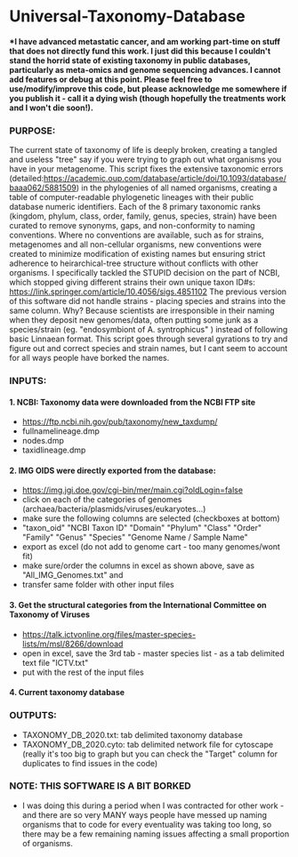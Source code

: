 # Universal-Taxonomy-Database
#### *I have advanced metastatic cancer, and am working part-time on stuff that does not directly fund this work. I just did this because I couldn't stand the horrid state of existing taxonomy in public databases, particularly as meta-omics and genome sequencing advances. I cannot add features or debug at this point. Please feel free to use/modify/improve this code, but please acknowledge me somewhere if you publish it - call it a dying wish (though hopefully the treatments work and I won't die soon!).
### PURPOSE: 
The current state of taxonomy of life is deeply broken, creating a tangled and useless "tree" say if you were trying to graph out what organisms you have in your metagenome. This script fixes the extensive taxonomic errors (detailed:https://academic.oup.com/database/article/doi/10.1093/database/baaa062/5881509) in the phylogenies of all named organisms, creating a table of computer-readable phylogenetic lineages with their public database numeric identifiers. Each of the 8 primary taxonomic ranks (kingdom, phylum, class, order, family, genus, species, strain) have been curated to remove synonyms, gaps, and non-conformity to naming conventions. Where no conventions are available, such as for strains, metagenomes and all non-cellular organisms, new conventions were created to minimize modification of existing names but ensuring strict adherence to heirarchical-tree structure without conflicts with other organisms. I specifically tackled the STUPID decision on the part of NCBI, which stopped giving different strains their own unique taxon ID#s: https://link.springer.com/article/10.4056/sigs.4851102
The previous version of this software did not handle strains - placing species and strains into the same column. Why? Because scientists are irresponsible in their naming when they deposit new genomes/data, often putting some junk as a species/strain (eg. "endosymbiont of A. syntrophicus" ) instead of following basic Linnaean format. This script goes through several gyrations to try and figure out and correct species and strain names, but I cant seem to account for all ways people have borked the names. 
### INPUTS:
#### 1. NCBI: Taxonomy data were downloaded from the NCBI FTP site 
 - https://ftp.ncbi.nih.gov/pub/taxonomy/new_taxdump/
 - fullnamelineage.dmp
 - nodes.dmp
 - taxidlineage.dmp
#### 2. IMG OIDS were directly exported from the database: 
 - https://img.jgi.doe.gov/cgi-bin/mer/main.cgi?oldLogin=false
 - click on each of the categories of genomes (archaea/bacteria/plasmids/viruses/eukaryotes...) 
 - make sure the following columns are selected (checkboxes at bottom)
 - "taxon_oid" "NCBI Taxon ID" "Domain" "Phylum" "Class" "Order" "Family" "Genus" "Species" "Genome Name / Sample Name"
 - export as excel (do not add to genome cart - too many genomes/wont fit)
 - make sure/order the columns in excel as shown above, save as "All_IMG_Genomes.txt" and 
 - transfer same folder with other input files
#### 3. Get the structural categories from the International Committee on Taxonomy of Viruses
 - https://talk.ictvonline.org/files/master-species-lists/m/msl/8266/download
 - open in excel, save the 3rd tab - master species list - as a tab delimited text file "ICTV.txt" 
 - put with the rest of the input files
#### 4. Current taxonomy database
### OUTPUTS:
 - TAXONOMY_DB_2020.txt: tab delimited taxonomy database
 - TAXONOMY_DB_2020.cyto: tab delimited network file for cytoscape (really it's too big to graph but you can check the "Target" column for duplicates to find issues in the code)

### NOTE: THIS SOFTWARE IS A BIT BORKED
 - I was doing this during a period when I was contracted for other work - and there are so very MANY ways people have messed up naming organisms that to code for every eventuality was taking too long, so there may be a few remaining naming issues affecting a small proportion of organisms. 
